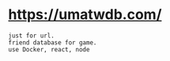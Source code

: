 # https://umatwdb.com/

    just for url.
    friend database for game.
    use Docker, react, node
